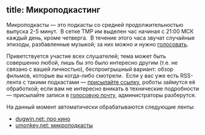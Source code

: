 title: Микроподкастинг
---
Микроподкасты — это подкасты со средней продолжительностью выпуска 2-5 минут.  В
сетке ТМР им выделен час начиная с 21:00 МСК каждый день, кроме четверга.  В
течение этого часа звучат случайные эпизоды, разбавленные музыкой; за них можно
и нужно [голосовать][vote].

Приветствуется участие всех слушателей; тема может быть совершенно любой, лишь
бы это было интересно другим (т.е. не связано с вашей личностью), беспроигрышный
вариант: обзор фильмов, которые вы когда-либо смотрели.  Если у вас уже есть
RSS-лента с такими подкастами — [присылайте ссылку](/feedback.html), роботы
займутся её обработкой; если вам не интересно вникать в технические подробности
— присылайте записи в [голосовую почту](/voicemail.html), администраторы
разберутся.

На данный момент автоматически обрабатываются следующие ленты:

- [dugwin.net: про кино](http://www.dugwin.net/podcast/prokino)
- [umonkey.net: микроподкасты](http://umonkey.net/mcast.html)

[vote]: /jabber.html
